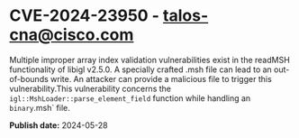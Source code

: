 # CVE-2024-23950 - talos-cna@cisco.com

Multiple improper array index validation vulnerabilities exist in the readMSH functionality of libigl v2.5.0. A specially crafted .msh file can lead to an out-of-bounds write. An attacker can provide a malicious file to trigger this vulnerability.This vulnerability concerns the `igl::MshLoader::parse_element_field` function while handling an `binary`.msh` file.

**Publish date:** 2024-05-28
